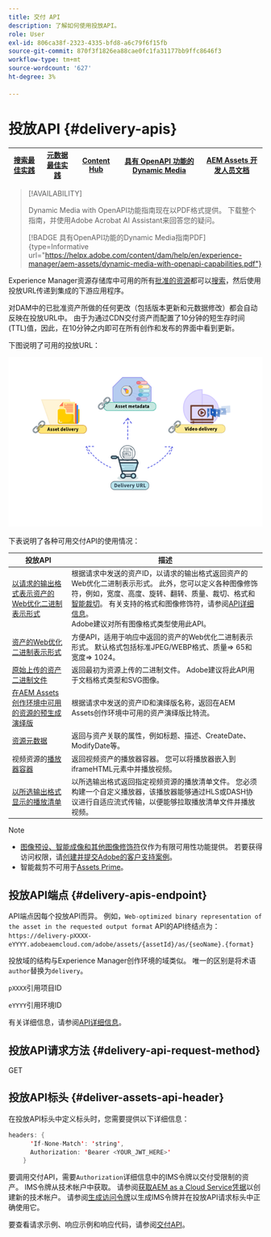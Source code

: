```yaml
---
title: 交付 API
description: 了解如何使用投放API。
role: User
exl-id: 806ca38f-2323-4335-bfd8-a6c79f6f15fb
source-git-commit: 870f3f1826ea88cae0fc1fa31177bb9ffc8646f3
workflow-type: tm+mt
source-wordcount: '627'
ht-degree: 3%

---
```


# 投放API {#delivery-apis}

| [搜索最佳实践](/help/assets/search-best-practices.md) | [元数据最佳实践](/help/assets/metadata-best-practices.md) | [Content Hub](/help/assets/product-overview.md) | [具有 OpenAPI 功能的 Dynamic Media](/help/assets/dynamic-media-open-apis-overview.md) | [AEM Assets 开发人员文档](https://developer.adobe.com/experience-cloud/experience-manager-apis/) |
| ------------- | --------------------------- |---------|----|-----|

>[!AVAILABILITY]
>
>Dynamic Media with OpenAPI功能指南现在以PDF格式提供。 下载整个指南，并使用Adobe Acrobat AI Assistant来回答您的疑问。
>
>[!BADGE 具有OpenAPI功能的Dynamic Media指南PDF]{type=Informative url="https://helpx.adobe.com/content/dam/help/en/experience-manager/aem-assets/dynamic-media-with-openapi-capabilities.pdf"}

Experience Manager资源存储库中可用的所有[批准的资源](approve-assets.md)都可以[搜索](search-assets-api.md)，然后使用投放URL传递到集成的下游应用程序。

对DAM中的已批准资产所做的任何更改（包括版本更新和元数据修改）都会自动反映在投放URL中。 由于为通过CDN交付资产而配置了10分钟的短生存时间(TTL)值，因此，在10分钟之内即可在所有创作和发布的界面中看到更新。

下图说明了可用的投放URL：

![投放API](assets/delivery-url.png)

下表说明了各种可用交付API的使用情况：

| 投放API | 描述 |
|---|---|
| [以请求的输出格式表示资产的Web优化二进制表示形式](https://adobe-aem-assets-delivery.redoc.ly/#operation/getAssetSeoFormat) | 根据请求中发送的资产ID，以请求的输出格式返回资产的Web优化二进制表示形式。 此外，您可以定义各种图像修饰符，例如，宽度、高度、旋转、翻转、质量、裁切、格式和[智能裁切](/help/assets/dynamic-media/image-profiles.md)。 有关支持的格式和图像修饰符，请参阅[API详细信息](https://adobe-aem-assets-delivery.redoc.ly/#operation/getAssetSeoFormat)。<br>Adobe建议对所有图像格式类型使用此API。 |
| [资产的Web优化二进制表示形式](https://adobe-aem-assets-delivery.redoc.ly/#operation/getAsset) | 方便API，适用于响应中返回的资产的Web优化二进制表示形式。 默认格式包括标准JPEG/WEBP格式、质量=> 65和宽度=> 1024。 |
| [原始上传的资产二进制文件](https://adobe-aem-assets-delivery.redoc.ly/#operation/getAssetOriginal) | 返回最初为资源上传的二进制文件。 Adobe建议将此API用于文档格式类型和SVG图像。 |
| [在AEM Assets创作环境中可用的资源的预生成演绎版](https://adobe-aem-assets-delivery.redoc.ly/#operation/getAssetRendition) | 根据请求中发送的资产ID和演绎版名称，返回在AEM Assets创作环境中可用的资产演绎版比特流。 |
| [资源元数据](https://adobe-aem-assets-delivery.redoc.ly/#operation/getAssetMetadata) | 返回与资产关联的属性，例如标题、描述、CreateDate、ModifyDate等。 |
| 视频资源的[播放器容器](https://adobe-aem-assets-delivery.redoc.ly/#operation/videoPlayerDelivery) | 返回视频资产的播放器容器。 您可以将播放器嵌入到iframeHTML元素中并播放视频。 |
| [以所选输出格式显示的播放清单](https://adobe-aem-assets-delivery.redoc.ly/#operation/videoManifestDelivery) | 以所选输出格式返回指定视频资源的播放清单文件。 您必须构建一个自定义播放器，该播放器能够通过HLS或DASH协议进行自适应流式传输，以便能够拉取播放清单文件并播放视频。 |


>[!NOTE]
>
* [图像预设、智能成像和其他图像修饰符](https://adobe-aem-assets-delivery-advancemodifiers.redoc.ly/)仅作为有限可用性功能提供。 若要获得访问权限，请[创建并提交Adobe的客户支持案例](https://helpx.adobe.com/cn/enterprise/using/support-for-experience-cloud.html)。
* 智能裁剪不可用于[Assets Prime](/help/assets/assets-ultimate-overview.md)。

## 投放API端点 {#delivery-apis-endpoint}

API端点因每个投放API而异。 例如，`Web-optimized binary representation of the asset in the requested output format` API的API终结点为：
`https://delivery-pXXXX-eYYYY.adobeaemcloud.com/adobe/assets/{assetId}/as/{seoName}.{format}`

投放域的结构与Experience Manager创作环境的域类似。 唯一的区别是将术语`author`替换为`delivery`。

`pXXXX`引用项目ID

`eYYYY`引用环境ID

有关详细信息，请参阅[API详细信息](https://adobe-aem-assets-delivery.redoc.ly/#tag/Assets)。

## 投放API请求方法 {#delivery-api-request-method}

GET

## 投放API标头 {#deliver-assets-api-header}

在投放API标头中定义标头时，您需要提供以下详细信息：

```java
headers: {
      'If-None-Match': 'string',
      Authorization: 'Bearer <YOUR_JWT_HERE>'
    }
```

要调用交付API，需要`Authorization`详细信息中的IMS令牌以交付受限制的资产。 IMS令牌从技术帐户中获取。 请参阅[获取AEM as a Cloud Service凭据](https://experienceleague.adobe.com/docs/experience-manager-cloud-service/content/implementing/developing/generating-access-tokens-for-server-side-apis.html?lang=en#fetch-the-aem-as-a-cloud-service-credentials)以创建新的技术帐户。 请参阅[生成访问令牌](https://experienceleague.adobe.com/docs/experience-manager-cloud-service/content/implementing/developing/generating-access-tokens-for-server-side-apis.html?lang=en#generating-the-access-token)以生成IMS令牌并在投放API请求标头中正确使用它。


要查看请求示例、响应示例和响应代码，请参阅[交付API](https://adobe-aem-assets-delivery.redoc.ly/#operation/getAssetSeoFormat)。
